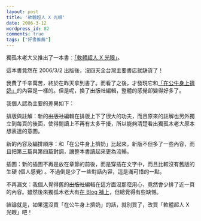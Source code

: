 ```yaml
---
layout: post
title: '軟體超人 X 光眼'
date: 2006-3-12
wordpress_id: 82
comments: true
tags: ["好書推薦"]
---
```


獨孤木老大又推出了一本書：[「軟體超人 X 光眼」](https://www.tenlong.com.tw/BookSearch/Search.php?isbn=9861275770&sid=29731)。

這本書竟然在 2006/3/2 出版後，沒四天全台灣主要書店就缺貨了！

我費了千辛萬苦，終於在昨天拿到書了。而看了之後，才發現它和[「在公牛身上擠奶」](https://www.tenlong.com.tw/BookSearch/Search.php?isbn=9861274316&sid=26916)的內容是一樣的。但是呢，換了<del>出版社</del>編輯，整體的感覺卻變得好多了。

我個人認為主要的差異如下：

排版與註解：新的<del>出版社</del>編輯在排版上下了很大的功夫，而且原來的註解也另外獨立到每頁的後面，使得閱讀上不再有太多干擾，所以能夠清楚看出獨孤木老大原本想表達的意圖。

新的內容及編排順序：和「在公牛身上擠奶」比起來，新版不但多了一些內容，而且把第三篇與第四篇對調，讓整本書讀起來更為流暢。

插圖：新的插圖不再是放在章節的前後，而是穿插在文字中，而且比較沒有舊版的生硬 (個人感覺) 。不過倒是少了一些對話內容，這是滿可惜的一點。

不再漏文：我個人覺得舊的<del>出版社</del>編輯在這方面沒那麼用心，竟然會少排了近一頁的內容。雖然後來獨孤木老大有[在 Blog 補上](http://www.wretch.cc/blog/phopicking&article_id=3627672)，但總覺得有些缺憾。

結論就是，如果還沒買「在公牛身上擠奶」的話，就別買了，改買「軟體超人 X 光眼」吧！
